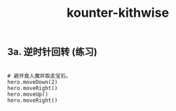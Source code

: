 ﻿---
layout: default
title: kounter-kithwise
---
## 3a. 逆时针回转 (练习)
```

# 避开食人魔并取走宝石。
hero.moveDown(2)
hero.moveRight()
hero.moveUp()
hero.moveRight()

```
